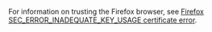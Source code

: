 For information on trusting the Firefox browser, see [Firefox SEC_ERROR_INADEQUATE_KEY_USAGE certificate error](xref:security/enforcing-ssl#trust-ff).